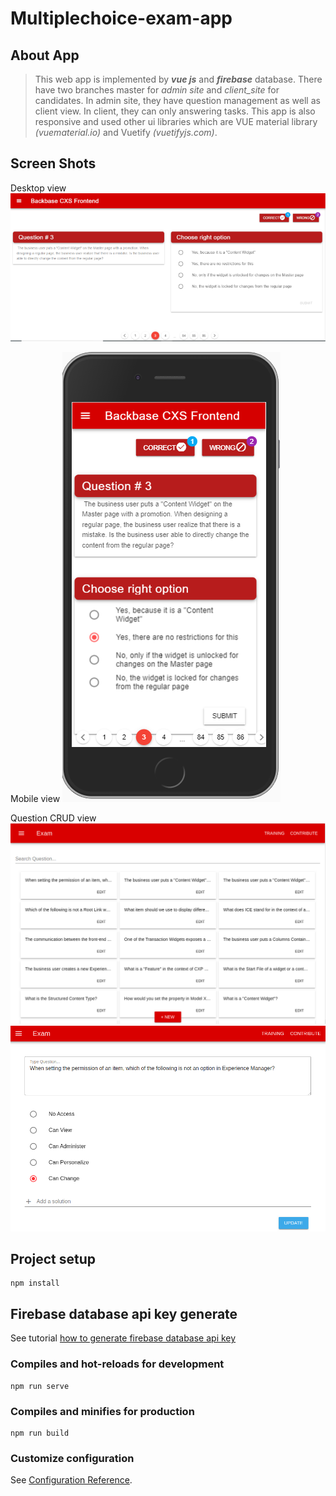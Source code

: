 
# Multiplechoice-exam-app

## About App

> This web app is implemented by ***vue js*** and ***firebase*** database. There have two branches master for *admin site* and *client_site* for candidates. In admin site, they have question management as well as client view. In client, they can only answering tasks. This app is also responsive and used other ui libraries which are VUE material library *(vuematerial.io)* and Vuetify *(vuetifyjs.com)*.

## Screen Shots
Desktop view
![Desktop view SS](https://github.com/mtstorehub/backbase-exam-app/blob/master/screenshots/desktop.PNG)

Mobile view
![Mobile view SS](https://github.com/mtstorehub/backbase-exam-app/blob/master/screenshots/mobile.PNG)

Question CRUD view
![Admin View SS1](https://github.com/mtstorehub/backbase-exam-app/blob/master/screenshots/admin_1.png)
![Admin View SS2](https://github.com/mtstorehub/backbase-exam-app/blob/master/screenshots/admin_2.png)




## Project setup
```
npm install
```

## Firebase database api key generate
See tutorial
[how to generate firebase database api key](https://www.appypie.com/faqs/how-can-i-get-api-key-auth-domain-database-url-and-storage-bucket-from-my-firebase-account)


### Compiles and hot-reloads for development
```
npm run serve
```

### Compiles and minifies for production
```
npm run build
```


### Customize configuration
See [Configuration Reference](https://cli.vuejs.org/config/).
